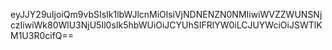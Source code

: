 eyJJY29uIjoiQm9vbSIsIk1lbWJlcnMiOlsiVjNDNENZN0NMIiwiWVZZWUNSNjczIiwiWk80WlU3NjU5Il0sIk5hbWUiOiJCYUhSIFRlYW0iLCJUYWciOiJSWTlKM1U3R0cifQ==